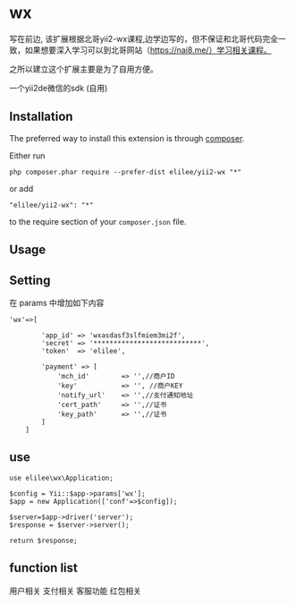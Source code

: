 wx
==

写在前边, 该扩展根据北哥yii2-wx课程,边学边写的，但不保证和北哥代码完全一致，如果想要深入学习可以到北哥网站（https://nai8.me/）学习相关课程。

之所以建立这个扩展主要是为了自用方便。

一个yii2de微信的sdk (自用)


Installation
------------

The preferred way to install this extension is through [composer](http://getcomposer.org/download/).

Either run

```
php composer.phar require --prefer-dist elilee/yii2-wx "*"
```

or add

```
"elilee/yii2-wx": "*"
```

to the require section of your `composer.json` file.


Usage
-----

Setting
-------
在 params 中增加如下内容

```
'wx'=>[

        'app_id' => 'wxasdasf3slfmiem3mi2f',
        'secret' => '***************************',
        'token'  => 'elilee',

        'payment' => [
            'mch_id'        => '',//商户ID
            'key'           => '', //商户KEY
            'notify_url'    => '',//支付通知地址
            'cert_path'     => '',//证书
            'key_path'      => '',//证书
        ]
    ]
```

use
---
````
use elilee\wx\Application;

$config = Yii::$app->params['wx'];
$app = new Application(['conf'=>$config]);

$server=$app->driver('server');
$response = $server->server();

return $response;
````

function list
-------------

用户相关
支付相关
客服功能
红包相关
